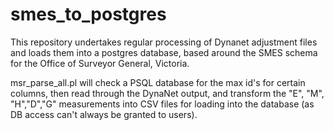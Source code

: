 # smes_to_postgres
This repository undertakes regular processing of Dynanet adjustment files and loads them into a postgres database, based around the SMES schema for the Office of Surveyor General, Victoria.

msr_parse_all.pl will check a PSQL database for the max id's for certain columns, then read through the DynaNet output, and transform the "E", "M", "H","D","G" measurements into CSV files for loading into the database (as DB access can't always be granted to users).
